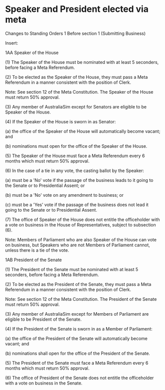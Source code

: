 # Speaker and President elected via meta

Changes to Standing Orders
1 Before section 1 (Submitting Business)

Insert:

1AA Speaker of the House

(1) The Speaker of the House must be nominated with at least 5 seconders, before facing a Meta Referendum.

(2) To be elected as the Speaker of the House, they must pass a Meta Referendum in a manner consistent with the position of Clerk.

Note: See section 12 of the Meta Constitution. The Speaker of the House must return 50% approval.

(3) Any member of AustraliaSim except for Senators are eligible to be Speaker of the House.

(4) If the Speaker of the House is sworn in as Senator:

(a) the office of the Speaker of the House will automatically become vacant; and

(b) nominations must open for the office of the Speaker of the House.

(5) The Speaker of the House must face a Meta Referendum every 6 months which must return 50% approval.

(6) In the case of a tie in any vote, the casting ballot by the Speaker:

(a) must be a 'No' vote if the passage of the business leads to it going to the Senate or to Presidential Assent; or

(b) must be a 'No' vote on any amendment to business; or

(c) must be a 'Yes' vote if the passage of the business does not lead it going to the Senate or to Presidential Assent.

(7) The office of Speaker of the House does not entitle the officeholder with a vote on business in the House of Representatives, subject to subsection (6).

Note: Members of Parliament who are also Speaker of the House can vote on business, but Speakers who are not Members of Parliament cannot, unless there is a tie of the vote.

1AB President of the Senate

(1) The President of the Senate must be nominated with at least 5 seconders, before facing a Meta Referendum.

(2) To be elected as the President of the Senate, they must pass a Meta Referendum in a manner consistent with the position of Clerk.

Note: See section 12 of the Meta Constitution. The President of the Senate must return 50% approval.

(3) Any member of AustraliaSim except for Members of Parliament are eligible to be President of the Senate.

(4) If the President of the Senate is sworn in as a Member of Parliament:

(a) the office of the President of the Senate will automatically become vacant; and

(b) nominations shall open for the office of the President of the Senate.

(5) The President of the Senate must face a Meta Referendum every 6 months which must return 50% approval.

(6) The office of President of the Senate does not entitle the officeholder with a vote on business in the Senate.
